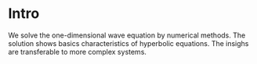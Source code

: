 # Intro

We solve the one-dimensional wave equation by numerical methods. The solution shows basics characteristics of hyperbolic equations. The insighs are transferable to more complex systems.
